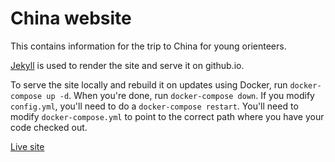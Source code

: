 # China website

This contains information for the trip to China for young orienteers.

[Jekyll](https://jekyllrb.com/) is used to render the site and serve it on github.io.

To serve the site locally and rebuild it on updates using Docker, run `docker-compose up -d`. When you're done, run `docker-compose down`. If you modify `config.yml`, you'll need to do a `docker-compose restart`. You'll need to modify `docker-compose.yml` to point to the correct path where you have your code checked out.

[Live site](https://bwindsor.github.io/china)
